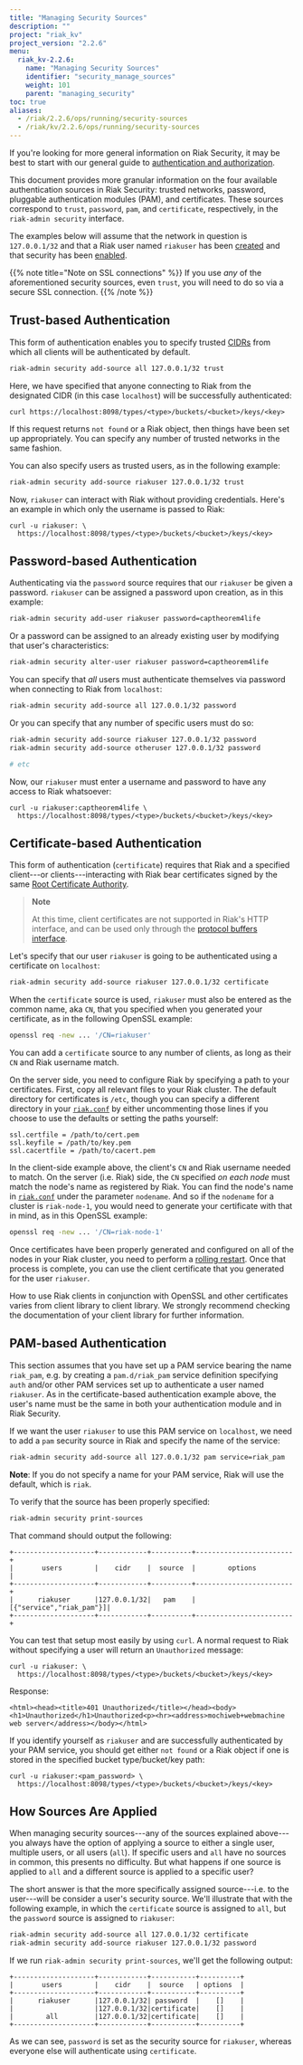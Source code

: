 ```yaml
---
title: "Managing Security Sources"
description: ""
project: "riak_kv"
project_version: "2.2.6"
menu:
  riak_kv-2.2.6:
    name: "Managing Security Sources"
    identifier: "security_manage_sources"
    weight: 101
    parent: "managing_security"
toc: true
aliases:
  - /riak/2.2.6/ops/running/security-sources
  - /riak/kv/2.2.6/ops/running/security-sources
---
```


If you're looking for more general information on Riak Security, it may
be best to start with our general guide to [authentication and authorization]({{<baseurl>}}riak/kv/2.2.6/using/security/basics).

This document provides more granular information on the four available
authentication sources in Riak Security: trusted networks, password,
pluggable authentication modules (PAM), and certificates. These sources
correspond to `trust`, `password`, `pam`, and `certificate`,
respectively, in the `riak-admin security` interface.

The examples below will assume that the network in question is
`127.0.0.1/32` and that a Riak user named `riakuser` has been
[created]({{<baseurl>}}riak/kv/2.2.6/using/security/basics/#user-management) and that
security has been [enabled]({{<baseurl>}}riak/kv/2.2.6/using/security/basics/#the-basics).

{{% note title="Note on SSL connections" %}}
If you use _any_ of the aforementioned security sources, even `trust`, you
will need to do so via a secure SSL connection.
{{% /note %}}

## Trust-based Authentication

This form of authentication enables you to specify trusted
[CIDRs](http://en.wikipedia.org/wiki/Classless_Inter-Domain_Routing)
from which all clients will be authenticated by default.

```bash
riak-admin security add-source all 127.0.0.1/32 trust
```

Here, we have specified that anyone connecting to Riak from the
designated CIDR (in this case `localhost`) will be successfully
authenticated:

```curl
curl https://localhost:8098/types/<type>/buckets/<bucket>/keys/<key>
```

If this request returns `not found` or a Riak object, then things have
been set up appropriately. You can specify any number of trusted
networks in the same fashion.

You can also specify users as trusted users, as in the following
example:

```bash
riak-admin security add-source riakuser 127.0.0.1/32 trust
```

Now, `riakuser` can interact with Riak without providing credentials.
Here's an example in which only the username is passed to Riak:

```curl
curl -u riakuser: \
  https://localhost:8098/types/<type>/buckets/<bucket>/keys/<key>
```

## Password-based Authentication

Authenticating via the `password` source requires that our `riakuser` be
given a password. `riakuser` can be assigned a password upon creation,
as in this example:

```bash
riak-admin security add-user riakuser password=captheorem4life
```

Or a password can be assigned to an already existing user by modifying
that user's characteristics:

```bash
riak-admin security alter-user riakuser password=captheorem4life
```

You can specify that _all_ users must authenticate themselves via
password when connecting to Riak from `localhost`:

```bash
riak-admin security add-source all 127.0.0.1/32 password
```

Or you can specify that any number of specific users must do so:

```bash
riak-admin security add-source riakuser 127.0.0.1/32 password
riak-admin security add-source otheruser 127.0.0.1/32 password

# etc
```

Now, our `riakuser` must enter a username and password to have any
access to Riak whatsoever:

```curl
curl -u riakuser:captheorem4life \
  https://localhost:8098/types/<type>/buckets/<bucket>/keys/<key>
```

## Certificate-based Authentication

This form of authentication (`certificate`) requires that Riak and a
specified client---or clients---interacting with Riak bear certificates
signed by the same [Root Certificate
Authority](http://en.wikipedia.org/wiki/Root_certificate).

> **Note**
>
> At this time, client certificates are not supported in Riak's HTTP
interface, and can be used only through the [protocol buffers interface]({{<baseurl>}}riak/kv/2.2.6/developing/api/protocol-buffers/).

Let's specify that our user `riakuser` is going to be authenticated
using a certificate on `localhost`:

```bash
riak-admin security add-source riakuser 127.0.0.1/32 certificate
```

When the `certificate` source is used, `riakuser` must also be entered
as the common name, aka `CN`, that you specified when you generated your
certificate, as in the following OpenSSL example:

```bash
openssl req -new ... '/CN=riakuser'
```

You can add a `certificate` source to any number of clients, as long as
their `CN` and Riak username match.

On the server side, you need to configure Riak by specifying a path to
your certificates. First, copy all relevant files to your Riak cluster.
The default directory for certificates is `/etc`, though you can specify
a different directory in your [`riak.conf`]({{<baseurl>}}riak/kv/2.2.6/configuring/reference/) by either uncommenting those lines if you choose to use the defaults or setting the paths yourself:

```riakconf
ssl.certfile = /path/to/cert.pem
ssl.keyfile = /path/to/key.pem
ssl.cacertfile = /path/to/cacert.pem
```

In the client-side example above, the client's `CN` and Riak username
needed to match. On the server (i.e. Riak) side, the `CN` specified _on
each node_ must match the node's name as registered by Riak. You can
find the node's name in [`riak.conf`]({{<baseurl>}}riak/kv/2.2.6/configuring/reference/) under the parameter `nodename`. And so if the `nodename` for a cluster is
`riak-node-1`, you would need to generate your certificate with that in
mind, as in this OpenSSL example:

```bash
openssl req -new ... '/CN=riak-node-1'
```

Once certificates have been properly generated and configured on all of
the nodes in your Riak cluster, you need to perform a [rolling restart]({{<baseurl>}}riak/kv/2.2.6/using/repair-recovery/rolling-restart/). Once that process is complete, you can use the client
certificate that you generated for the user `riakuser`.

How to use Riak clients in conjunction with OpenSSL and other
certificates varies from client library to client library. We strongly
recommend checking the documentation of your client library for further
information.

## PAM-based Authentication

This section assumes that you have set up a PAM service bearing the name
`riak_pam`, e.g. by creating a `pam.d/riak_pam` service definition
specifying `auth` and/or other PAM services set up to authenticate a
user named `riakuser`. As in the certificate-based authentication
example above, the user's name must be the same in both your
authentication module and in Riak Security.

If we want the user `riakuser` to use this PAM service on `localhost`,
we need to add a `pam` security source in Riak and specify the name of
the service:

```bash
riak-admin security add-source all 127.0.0.1/32 pam service=riak_pam
```

**Note**: If you do not specify a name for your PAM service, Riak will
use the default, which is `riak`.

To verify that the source has been properly specified:

```bash
riak-admin security print-sources
```

That command should output the following:

```
+--------------------+------------+----------+------------------------+
|       users        |    cidr    |  source  |        options         |
+--------------------+------------+----------+------------------------+
|      riakuser      |127.0.0.1/32|   pam    |[{"service","riak_pam"}]|
+--------------------+------------+----------+------------------------+
```

You can test that setup most easily by using `curl`. A normal request to
Riak without specifying a user will return an `Unauthorized` message:

```curl
curl -u riakuser: \
  https://localhost:8098/types/<type>/buckets/<bucket>/keys/<key>
```

Response:

```
<html><head><title>401 Unauthorized</title></head><body><h1>Unauthorized</h1>Unauthorized<p><hr><address>mochiweb+webmachine web server</address></body></html>
```

If you identify yourself as `riakuser` and are successfully
authenticated by your PAM service, you should get either `not found` or
a Riak object if one is stored in the specified bucket type/bucket/key
path:

```curl
curl -u riakuser:<pam_password> \
  https://localhost:8098/types/<type>/buckets/<bucket>/keys/<key>
```

## How Sources Are Applied

When managing security sources---any of the sources explained
above---you always have the option of applying a source to either a
single user, multiple users, or all users (`all`). If specific users and
`all` have no sources in common, this presents no difficulty. But what
happens if one source is applied to `all` and a different source is
applied to a specific user?

The short answer is that the more specifically assigned source---i.e. to
the user---will be consider a user's security source. We'll illustrate
that with the following example, in which the `certificate` source is
assigned to `all`, but the `password` source is assigned to `riakuser`:

```bash
riak-admin security add-source all 127.0.0.1/32 certificate
riak-admin security add-source riakuser 127.0.0.1/32 password
```

If we run `riak-admin security print-sources`, we'll get the following
output:

```
+--------------------+------------+-----------+----------+
|       users        |    cidr    |  source   | options  |
+--------------------+------------+-----------+----------+
|      riakuser      |127.0.0.1/32| password  |    []    |
|                    |127.0.0.1/32|certificate|    []    |
|        all         |127.0.0.1/32|certificate|    []    |
+--------------------+------------+-----------+----------+
```

As we can see, `password` is set as the security source for `riakuser`,
whereas everyone else will authenticate using `certificate`.
